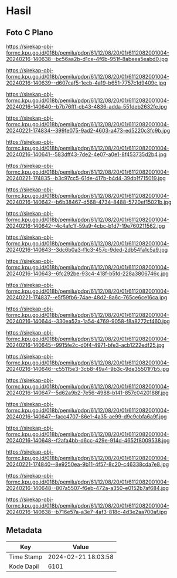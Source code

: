 # Hasil

## Foto C Plano

https://sirekap-obj-formc.kpu.go.id/018b/pemilu/pdpr/61/12/08/20/01/6112082001004-20240216-140638--bc56aa2b-d1ce-4f6b-951f-8abeea5eabd0.jpg

https://sirekap-obj-formc.kpu.go.id/018b/pemilu/pdpr/61/12/08/20/01/6112082001004-20240216-140639--d607caf5-1ecb-4a19-b651-7757c1d9409c.jpg

https://sirekap-obj-formc.kpu.go.id/018b/pemilu/pdpr/61/12/08/20/01/6112082001004-20240216-140640--b7b76fff-cb43-4836-adda-551deb2632fe.jpg

https://sirekap-obj-formc.kpu.go.id/018b/pemilu/pdpr/61/12/08/20/01/6112082001004-20240221-174834--399fe075-9ad2-4603-a473-ed5220c3fc9b.jpg

https://sirekap-obj-formc.kpu.go.id/018b/pemilu/pdpr/61/12/08/20/01/6112082001004-20240216-140641--583dff43-7de2-4e07-a0e1-8f453735d2b4.jpg

https://sirekap-obj-formc.kpu.go.id/018b/pemilu/pdpr/61/12/08/20/01/6112082001004-20240221-174835--b3c97cc5-61de-417b-b4d4-39db1f715019.jpg

https://sirekap-obj-formc.kpu.go.id/018b/pemilu/pdpr/61/12/08/20/01/6112082001004-20240216-140642--b6b38467-d568-4734-8488-5720ef15021b.jpg

https://sirekap-obj-formc.kpu.go.id/018b/pemilu/pdpr/61/12/08/20/01/6112082001004-20240216-140642--4c4afc1f-59a9-4cbc-b1d7-19e760211562.jpg

https://sirekap-obj-formc.kpu.go.id/018b/pemilu/pdpr/61/12/08/20/01/6112082001004-20240216-140643--3dc6b0a3-f1c3-457c-9ded-2db54fa1c5a9.jpg

https://sirekap-obj-formc.kpu.go.id/018b/pemilu/pdpr/61/12/08/20/01/6112082001004-20240216-140643--6fc292be-93c4-418f-b5fd-228a3806746c.jpg

https://sirekap-obj-formc.kpu.go.id/018b/pemilu/pdpr/61/12/08/20/01/6112082001004-20240221-174837--e5f59fb6-74ae-48d2-8a6c-765ce6ce16ca.jpg

https://sirekap-obj-formc.kpu.go.id/018b/pemilu/pdpr/61/12/08/20/01/6112082001004-20240216-140644--330ea52a-1a54-4769-9058-f8a8272cf460.jpg

https://sirekap-obj-formc.kpu.go.id/018b/pemilu/pdpr/61/12/08/20/01/6112082001004-20240216-140645--9915fe2c-d0f4-4971-bfe3-acb1222edf25.jpg

https://sirekap-obj-formc.kpu.go.id/018b/pemilu/pdpr/61/12/08/20/01/6112082001004-20240216-140646--c55115e3-3cb8-49a4-9b3c-9de35501f7b5.jpg

https://sirekap-obj-formc.kpu.go.id/018b/pemilu/pdpr/61/12/08/20/01/6112082001004-20240216-140647--5d62a9b2-7e56-4988-b141-857c0420188f.jpg

https://sirekap-obj-formc.kpu.go.id/018b/pemilu/pdpr/61/12/08/20/01/6112082001004-20240216-140647--facc4707-86e1-4a35-ae99-d9c9cbfa6a9f.jpg

https://sirekap-obj-formc.kpu.go.id/018b/pemilu/pdpr/61/12/08/20/01/6112082001004-20240216-140648--f2afa4bb-d6cc-429e-914d-4652f8009538.jpg

https://sirekap-obj-formc.kpu.go.id/018b/pemilu/pdpr/61/12/08/20/01/6112082001004-20240221-174840--8e9250ea-9b11-4f57-8c20-c46338cda7e8.jpg

https://sirekap-obj-formc.kpu.go.id/018b/pemilu/pdpr/61/12/08/20/01/6112082001004-20240216-140648--807a5507-f6eb-472a-a350-e0152b7af684.jpg

https://sirekap-obj-formc.kpu.go.id/018b/pemilu/pdpr/61/12/08/20/01/6112082001004-20240216-140638--b716e57a-a3e7-4af3-818c-4d3e2aa700af.jpg


## Metadata

| Key        | Value               |
| ---------- | ------------------- |
| Time Stamp | 2024-02-21 18:03:58 |
| Kode Dapil | 6101                |



